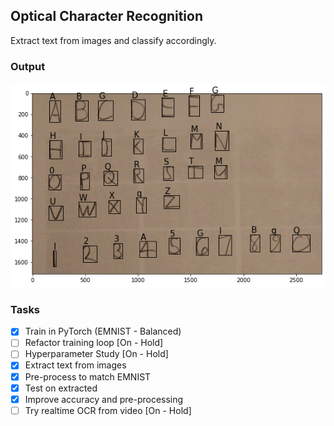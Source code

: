 ## Optical Character Recognition
Extract text from images and classify accordingly. 


### Output 
![Output](https://raw.githubusercontent.com/AND2797/Optical_Character_Recognition-/master/Output.png)
### Tasks
- [X] Train in PyTorch (EMNIST - Balanced)
- [ ] Refactor training loop [On - Hold]
- [ ] Hyperparameter Study  [On - Hold]
- [X] Extract text from images
- [X] Pre-process to match EMNIST 
- [X] Test on extracted
- [X] Improve accuracy and pre-processing
- [ ] Try realtime OCR from video [On - Hold]
